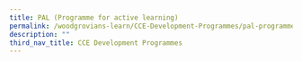 ```yaml
---
title: PAL (Programme for active learning)
permalink: /woodgrovians-learn/CCE-Development-Programmes/pal-programme-for-active-learning
description: ""
third_nav_title: CCE Development Programmes
---
```


